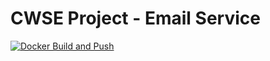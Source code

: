 # CWSE Project - Email Service


[![Docker Build and Push](https://github.com/CWS-Project/email-service/actions/workflows/docker-image.yaml/badge.svg)](https://github.com/CWS-Project/email-service/actions/workflows/docker-image.yaml)